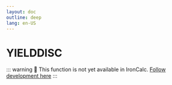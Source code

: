 ```yaml
---
layout: doc
outline: deep
lang: en-US
---
```


# YIELDDISC

::: warning
🚧 This function is not yet available in IronCalc.
[Follow development here](https://github.com/ironcalc/IronCalc/labels/Functions)
:::